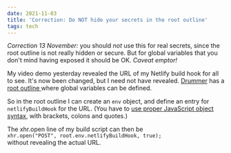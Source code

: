 ```yaml
---
date: 2021-11-03
title: 'Correction: Do NOT hide your secrets in the root outline'
tags: tech
---
```


_Correction 13 November:_ you should _not_ use this for real secrets, since the root outline is not really hidden or secure. But for global variables that you don't mind having exposed it should be OK. <i>Caveat emptor!</i>

My video demo yesterday revealed the URL of my Netlify build hook for all to see. It's now been changed, but I need not have revealed. <a href="http://docserver.scripting.com/drummer/about.opml">Drummer</a> has a <a href="http://docserver.scripting.com/drummer/scripting.opml#1629216924000">root outline </a>where global variables can be defined.

So in the root outIine I can create an `env` object, and define an entry for `netlifyBuildHook` for the URL. (You have to <a href="http://docserver.scripting.com/drummer/scripting.opml#1629218924000">use proper JavaScript object syntax</a>, with brackets, colons and quotes.)

The xhr.open line of my build script can then be <br />`xhr.open("POST", root.env.netlifyBuildHook, true);`<br /> without revealing the actual URL.
